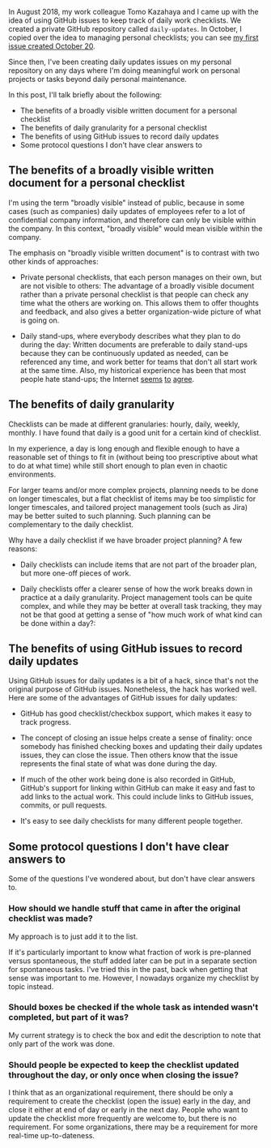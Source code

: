 In August 2018, my work colleague Tomo Kazahaya and I came up with the
idea of using GitHub issues to keep track of daily work checklists. We
created a private GitHub repository called `daily-updates`. In
October, I copied over the idea to managing personal checklists; you
can see [my first issue created October
20](https://github.com/vipulnaik/daily-updates/issues/1).

Since then, I've been creating daily updates issues on my personal
repository on any days where I'm doing meaningful work on personal
projects or tasks beyond daily personal maintenance.

In this post, I'll talk briefly about the following:

* The benefits of a broadly visible written document for a personal checklist
* The benefits of daily granularity for a personal checklist
* The benefits of using GitHub issues to record daily updates
* Some protocol questions I don't have clear answers to

## The benefits of a broadly visible written document for a personal checklist

I'm using the term "broadly visible" instead of public, because in
some cases (such as companies) daily updates of employees refer to a
lot of confidential company information, and therefore can only be
visible within the company. In this context, "broadly visible" would
mean visible within the company.

The emphasis on "broadly visible written document" is to contrast with
two other kinds of approaches:

* Private personal checklists, that each person manages on their own,
  but are not visible to others: The advantage of a broadly visible
  document rather than a private personal checklist is that people can
  check any time what the others are working on. This allows them to
  offer thoughts and feedback, and also gives a better
  organization-wide picture of what is going on.

* Daily stand-ups, where everybody describes what they plan to do
  during the day: Written documents are preferable to daily stand-ups
  because they can be continuously updated as needed, can be
  referenced any time, and work better for teams that don't all start
  work at the same time. Also, my historical experience has been that
  most people hate stand-ups; the Internet
  [seems](https://news.ycombinator.com/item?id=14271670)
  [to](https://blog.standuply.com/stand-up-meetings-are-soon-dead-e74118f788f4)
  [agree](http://blog.idonethis.com/daria-developer-hates-standup/).

## The benefits of daily granularity

Checklists can be made at different granularies: hourly, daily,
weekly, monthly. I have found that daily is a good unit for a certain
kind of checklist.

In my experience, a day is long enough and flexible enough to have a
reasonable set of things to fit in (without being too prescriptive
about what to do at what time) while still short enough to plan even
in chaotic environments.

For larger teams and/or more complex projects, planning needs to be
done on longer timescales, but a flat checklist of items may be too
simplistic for longer timescales, and tailored project management
tools (such as Jira) may be better suited to such planning. Such
planning can be complementary to the daily checklist.

Why have a daily checklist if we have broader project planning? A few
reasons:

* Daily checklists can include items that are not part of the broader
  plan, but more one-off pieces of work.

* Daily checklists offer a clearer sense of how the work breaks down
  in practice at a daily granularity. Project management tools can be
  quite complex, and while they may be better at overall task
  tracking, they may not be that good at getting a sense of "how much
  work of what kind can be done within a day?:

## The benefits of using GitHub issues to record daily updates

Using GitHub issues for daily updates is a bit of a hack, since that's
not the original purpose of GitHub issues. Nonetheless, the hack has
worked well. Here are some of the advantages of GitHub issues for
daily updates:

* GitHub has good checklist/checkbox support, which makes it easy to
  track progress.

* The concept of closing an issue helps create a sense of finality:
  once somebody has finished checking boxes and updating their daily
  updates issues, they can close the issue. Then others know that the
  issue represents the final state of what was done during the day.

* If much of the other work being done is also recorded in GitHub,
  GitHub's support for linking within GitHub can make it easy and fast
  to add links to the actual work. This could include links to GitHub
  issues, commits, or pull requests.

* It's easy to see daily checklists for many different people together.

## Some protocol questions I don't have clear answers to

Some of the questions I've wondered about, but don't have clear answers to.

### How should we handle stuff that came in after the original checklist was made?

My approach is to just add it to the list.

If it's particularly important to know what fraction of work is
pre-planned versus spontaneous, the stuff added later can be put in a
separate section for spontaneous tasks. I've tried this in the past,
back when getting that sense was important to me. However, I nowadays
organize my checklist by topic instead.

### Should boxes be checked if the whole task as intended wasn't completed, but part of it was?

My current strategy is to check the box and edit the description to
note that only part of the work was done.

### Should people be expected to keep the checklist updated throughout the day, or only once when closing the issue?

I think that as an organizational requirement, there should be only a
requirement to create the checklist (open the issue) early in the day,
and close it either at end of day or early in the next day. People who
want to update the checklist more frequently are welcome to, but there
is no requirement. For some organizations, there may be a requirement
for more real-time up-to-dateness.
